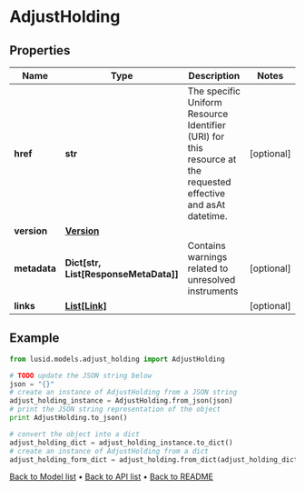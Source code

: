 # AdjustHolding


## Properties
Name | Type | Description | Notes
------------ | ------------- | ------------- | -------------
**href** | **str** | The specific Uniform Resource Identifier (URI) for this resource at the requested effective and asAt datetime. | [optional] 
**version** | [**Version**](Version.md) |  | 
**metadata** | **Dict[str, List[ResponseMetaData]]** | Contains warnings related to unresolved instruments | [optional] 
**links** | [**List[Link]**](Link.md) |  | [optional] 

## Example

```python
from lusid.models.adjust_holding import AdjustHolding

# TODO update the JSON string below
json = "{}"
# create an instance of AdjustHolding from a JSON string
adjust_holding_instance = AdjustHolding.from_json(json)
# print the JSON string representation of the object
print AdjustHolding.to_json()

# convert the object into a dict
adjust_holding_dict = adjust_holding_instance.to_dict()
# create an instance of AdjustHolding from a dict
adjust_holding_form_dict = adjust_holding.from_dict(adjust_holding_dict)
```
[Back to Model list](../README.md#documentation-for-models) &#8226; [Back to API list](../README.md#documentation-for-api-endpoints) &#8226; [Back to README](../README.md)


